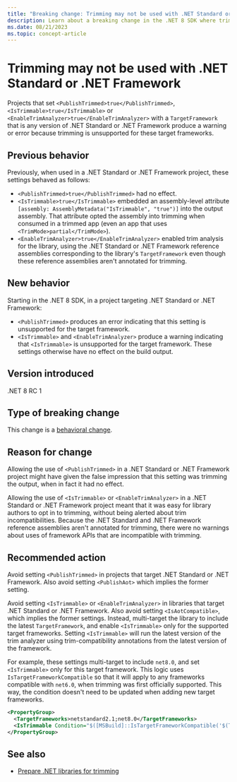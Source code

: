 ```yaml
---
title: "Breaking change: Trimming may not be used with .NET Standard or .NET Framework"
description: Learn about a breaking change in the .NET 8 SDK where trimming settings produce new warnings or errors in .NET Standard or .NET Framework projects.
ms.date: 08/21/2023
ms.topic: concept-article
---
```

# Trimming may not be used with .NET Standard or .NET Framework

Projects that set `<PublishTrimmed>true</PublishTrimmed>`, `<IsTrimmable>true</IsTrimmable>` or `<EnableTrimAnalyzer>true</EnableTrimAnalyzer>` with a `TargetFramework` that is any version of .NET Standard or .NET Framework produce a warning or error because trimming is unsupported for these target frameworks.

## Previous behavior

Previously, when used in a .NET Standard or .NET Framework project, these settings behaved as follows:

- `<PublishTrimmed>true</PublishTrimmed>` had no effect.
- `<IsTrimmable>true</IsTrimmable>` embedded an assembly-level attribute `[assembly: AssemblyMetadata("IsTrimmable", "true")]` into the output assembly. That attribute opted the assembly into trimming when consumed in a trimmed app (even an app that uses `<TrimMode>partial</TrimMode>`).
- `<EnableTrimAnalyzer>true</EnableTrimAnalyzer>` enabled trim analysis for the library, using the .NET Standard or .NET Framework reference assemblies corresponding to the library's `TargetFramework` even though these reference assemblies aren't annotated for trimming.

## New behavior

Starting in the .NET 8 SDK, in a project targeting .NET Standard or .NET Framework:

- `<PublishTrimmed>` produces an error indicating that this setting is unsupported for the target framework.
- `<IsTrimmable>` and `<EnableTrimAnalyzer>` produce a warning indicating that `<IsTrimmable>` is unsupported for the target framework. These settings otherwise have no effect on the build output.

## Version introduced

.NET 8 RC 1

## Type of breaking change

This change is a [behavioral change](../../categories.md#behavioral-change).

## Reason for change

Allowing the use of `<PublishTrimmed>` in a .NET Standard or .NET Framework project might have given the false impression that this setting was trimming the output, when in fact it had no effect.

Allowing the use of `<IsTrimmable>` or `<EnableTrimAnalyzer>` in a .NET Standard or .NET Framework project meant that it was easy for library authors to opt in to trimming, without being alerted about trim incompatibilities. Because the .NET Standard and .NET Framework reference assemblies aren't annotated for trimming, there were no warnings about uses of framework APIs that are incompatible with trimming.

## Recommended action

Avoid setting `<PublishTrimmed>` in projects that target .NET Standard or .NET Framework. Also avoid setting `<PublishAot>` which implies the former setting.

Avoid setting `<IsTrimmable>` or `<EnableTrimAnalyzer>` in libraries that target .NET Standard or .NET Framework. Also avoid setting `<IsAotCompatible>`, which implies the former settings. Instead, multi-target the library to include the latest `TargetFramework`, and enable `<IsTrimmable>` only for the supported target frameworks. Setting `<IsTrimmable>` will run the latest version of the trim analyzer using trim-compatibility annotations from the latest version of the framework.

For example, these settings multi-target to include `net8.0`, and set `<IsTrimmable>` only for this target framework. This logic uses `IsTargetFrameworkCompatible` so that it will apply to any frameworks compatible with `net6.0`, when trimming was first officially supported. This way, the condition doesn't need to be updated when adding new target frameworks.

```xml
<PropertyGroup>
  <TargetFrameworks>netstandard2.1;net8.0</TargetFrameworks>
  <IsTrimmable Condition="$([MSBuild]::IsTargetFrameworkCompatible('$(TargetFramework)', 'net6.0'))">true</IsTrimmable>
</PropertyGroup>
```

## See also

- [Prepare .NET libraries for trimming](../../../deploying/trimming/prepare-libraries-for-trimming.md)
